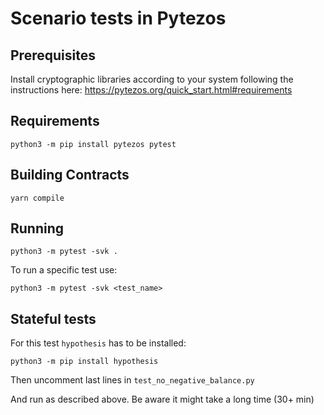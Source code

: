 # Scenario tests in Pytezos

## Prerequisites

Install cryptographic libraries according to your system following the instructions here:
https://pytezos.org/quick_start.html#requirements

## Requirements

```
python3 -m pip install pytezos pytest
```

## Building Contracts
```
yarn compile
```

## Running
```
python3 -m pytest -svk .
```

To run a specific test use:

```
python3 -m pytest -svk <test_name>
```

## Stateful tests

For this test `hypothesis` has to be installed:

```
python3 -m pip install hypothesis
```

Then uncomment last lines in `test_no_negative_balance.py`

And run as described above. Be aware it might take a long time (30+ min)


